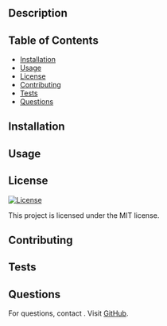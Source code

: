 
# 

## Description


## Table of Contents
- [Installation](#installation)
- [Usage](#usage)
- [License](#license)
- [Contributing](#contributing)
- [Tests](#tests)
- [Questions](#questions)

## Installation


## Usage


## License
[![License](https://img.shields.io/badge/License-MIT-blue.svg)](LICENSE)

This project is licensed under the MIT license.

## Contributing


## Tests


## Questions
For questions, contact . Visit [GitHub](https://github.com/).
